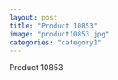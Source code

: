 ```yaml
---
layout: post
title: "Product 10853"
image: "product10853.jpg"
categories: "category1"
---
```

Product 10853
